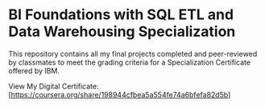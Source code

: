 # BI Foundations with SQL ETL and Data Warehousing Specialization
This repository contains all my final projects completed and peer-reviewed by classmates to meet the grading criteria for a Specialization Certificate offered by IBM.

View My Digital Certificate: [https://coursera.org/share/198944cfbea5a554fe74a6bfefa82d5b]
